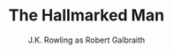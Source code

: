 ---
title: The Hallmarked Man
author: J.K. Rowling as Robert Galbraith
author_slug: j.k._rowling_as_robert_galbraith
is_audiobook: false
author_info: https://en.wikipedia.org/wiki/J_K_Rowling
series: Strike
series_slug: strike
series_number: 8
started: September 3, 2025 
year_finished: 
read_status: Reading
layout: book
---